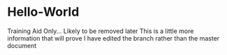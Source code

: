 # Hello-World
Training Aid Only... Likely to be removed later
This is a little more information that will prove I have edited the branch rather than the master document
